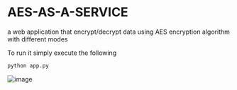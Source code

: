 # AES-AS-A-SERVICE
a web application that encrypt/decrypt data using AES encryption algorithm with different modes

To run it simply execute the following
```bash
python app.py
```

![image](https://github.com/user-attachments/assets/5a10948b-ee35-46bd-bc1f-6a304f1afe65)

